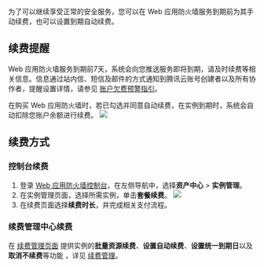 为了可以继续享受正常的安全服务，您可以在 Web 应用防火墙服务到期前为其手动续费，也可以设置到期自动续费。

## 续费提醒

Web 应用防火墙服务到期前7天，系统会向您推送服务即将到期，请及时续费等相关信息。信息通过站内信、短信及邮件的方式通知到腾讯云账号创建者以及所有协作者，提醒设置详情，请参见 [账户欠费预警指引](https://cloud.tencent.com/document/product/555/35518)。

在购买 Web 应用防火墙时，若已勾选并同意自动续费，在实例到期时，系统会自动扣除您账户余额进行续费。
![](https://main.qcloudimg.com/raw/e33cd5746eb9971cd0774066ecf61a96.png)

## 续费方式

### 控制台续费

1. 登录 [Web 应用防火墙控制台](https://console.cloud.tencent.com/guanjia/waf/config)，在左侧导航中，选择**资产中心** > **实例管理**。
2. 在实例管理页面，选择所需实例，单击**套餐续费**。
![](https://qcloudimg.tencent-cloud.cn/raw/3024c84b52ae8951eb3bff975d38a582.png)
3. 在续费页面选择**续费时长**，并完成相关支付流程。

### 续费管理中心续费

在 [续费管理页面](https://console.cloud.tencent.com/account/renewal) 提供实例的**批量资源续费**、**设置自动续费**、**设置统一到期日**以及**取消不续费**等功能 ，详见 [续费管理](https://cloud.tencent.com/document/product/555/7454)。
